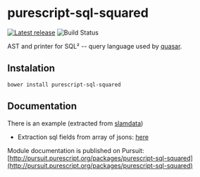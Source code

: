 # purescript-sql-squared

[![Latest release](http://img.shields.io/github/release/slamdata/purescript-sql-squared.svg)](https://github.com/slamdata/purescript-sql-squared/releases)
![Build Status](https://github.com/slamdata/purescript-sql-squared/actions/workflows/ci.yml/badge.svg)

AST and printer for SQL² -- query language used by [quasar](https://github.com/quasar-analytics/quasar).

## Instalation

```
bower install purescript-sql-squared
```

## Documentation

There is an example (extracted from [slamdata](https://github.com/slamdata/slamdata))
+ Extraction sql fields from array of jsons: [here](test/src/Argonaut.purs)

Module documentation is published on Pursuit: [http://pursuit.purescript.org/packages/purescript-sql-squared](http://pursuit.purescript.org/packages/purescript-sql-squared)
